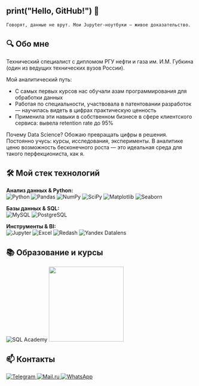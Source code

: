 ## print("Hello, GitHub!")  👋

`Говорят, данные не врут. Мои Jupyter-ноутбуки — живое доказательство.`

## 🔍 Обо мне
Технический специалист с дипломом РГУ нефти и газа им. И.М. Губкина (один из ведущих технических вузов России).

Мой аналитический путь:
- С самых первых курсов нас обучали азам программирования для обработки данных
- Работая по специальности, участвовала в патентовании разработок — научилась видеть в цифрах практическую ценность
- Применила эти навыки в собственном бизнесе в сфере клиентского сервиса: вывела retention rate до 95% 

 Почему Data Science?
Обожаю превращать цифры в решения. Постоянно учусь: курсы, исследования, эксперименты. В аналитике ценю возможность бесконечного роста — это идеальная среда для такого перфекциониста, как я.


## 🛠️ Мой стек технологий  

**Анализ данных & Python:**  
![Python](https://img.shields.io/badge/Python-3776AB?style=flat-square&logo=python&logoColor=white)
![Pandas](https://img.shields.io/badge/Pandas-150458?style=flat-square&logo=pandas&logoColor=white)
![NumPy](https://img.shields.io/badge/NumPy-013243?style=flat-square&logo=numpy&logoColor=white)
![SciPy](https://img.shields.io/badge/SciPy-8CAAE6?style=flat-square&logo=scipy&logoColor=white)
![Matplotlib](https://img.shields.io/badge/Matplotlib-11557C?style=flat-square&logo=matplotlib)
![Seaborn](https://img.shields.io/badge/Seaborn-5B8FA9?style=flat-square)

**Базы данных & SQL:**  
![MySQL](https://img.shields.io/badge/MySQL-4479A1?style=flat-square&logo=mysql&logoColor=white)
![PostgreSQL](https://img.shields.io/badge/PostgreSQL-4169E1?style=flat-square&logo=postgresql&logoColor=white)

**Инструменты & BI:**  
![Jupyter](https://img.shields.io/badge/Jupyter-F37626?style=flat-square&logo=jupyter&logoColor=white)
![Excel](https://img.shields.io/badge/Excel-217346?style=flat-square&logo=microsoft-excel&logoColor=white)
![Redash](https://img.shields.io/badge/Redash-FA7440?style=flat-square&logo=redash)
![Yandex Datalens](https://img.shields.io/badge/Yandex_Datalens-FF0000?style=flat-square)

## 📚 Образование и курсы
![SQL Academy](https://img.shields.io/badge/SQL_Academy-316192?style=for-the-badge&logo=sqlite&logoColor=white&labelColor=FF7F0E)
[<img src="https://drive.google.com/thumbnail?id=1VZyLvnSBLelhwQbrOcrYwxJZooh90GuC&sz=w400" width="200">](https://drive.google.com/uc?export=view&id=1VZyLvnSBLelhwQbrOcrYwxJZooh90GuC)

## 📫 Контакты
<p align="left"> <a href="https://t.me/Anastasia_Anisimova99" target="_blank"> <img src="https://img.shields.io/badge/Telegram-26A5E4?style=for-the-badge&logo=telegram&logoColor=white" alt="Telegram"> </a> <a href="mailto:anastasia.anisimova@internet.ru"> <img src="https://img.shields.io/badge/Email-0078D4?style=for-the-badge&logo=mail.ru&logoColor=white" alt="Mail.ru"> </a> <a href="https://wa.me/79629410710"> <img src="https://img.shields.io/badge/WhatsApp-25D366?style=for-the-badge&logo=whatsapp&logoColor=white" alt="WhatsApp"> </a> </p>

